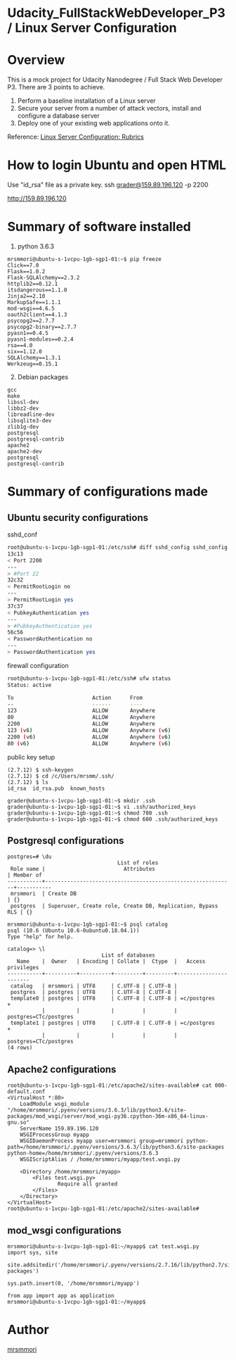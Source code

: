 Udacity_FullStackWebDeveloper_P3 / Linux Server Configuration
====

# Overview
This is a mock project for Udacity Nanodegree / Full Stack Web Developer P3.
There are 3 points to achieve.

1. Perform a baseline installation of a Linux server 
2. Secure your server from a number of attack vectors, install and configure a database server
3. Deploy one of your existing web applications onto it.

Reference: <a href="https://review.udacity.com/#!/rubrics/2007/view">Linux Server Configuration: Rubrics</a>


# How to login Ubuntu and open HTML

Use "id_rsa" file as a private key.
ssh grader@159.89.196.120 -p 2200

http://159.89.196.120

# Summary of software installed

1. python 3.6.3
```
mrsmmori@ubuntu-s-1vcpu-1gb-sgp1-01:~$ pip freeze
Click==7.0
Flask==1.0.2
Flask-SQLAlchemy==2.3.2
httplib2==0.12.1
itsdangerous==1.1.0
Jinja2==2.10
MarkupSafe==1.1.1
mod-wsgi==4.6.5
oauth2client==4.1.3
psycopg2==2.7.7
psycopg2-binary==2.7.7
pyasn1==0.4.5
pyasn1-modules==0.2.4
rsa==4.0
six==1.12.0
SQLAlchemy==1.3.1
Werkzeug==0.15.1
```

2. Debian packages
```
gcc 
make 
libssl-dev 
libbz2-dev 
libreadline-dev 
libsqlite3-dev 
zlib1g-dev
postgresql 
postgresql-contrib
apache2
apache2-dev
postgresql 
postgresql-contrib
```



# Summary of configurations made

## Ubuntu security configurations

sshd_conf

```bash
root@ubuntu-s-1vcpu-1gb-sgp1-01:/etc/ssh# diff sshd_config sshd_config.original
13c13
< Port 2200
---
> #Port 22
32c32
< PermitRootLogin no
---
> PermitRootLogin yes
37c37
< PubkeyAuthentication yes
---
> #PubkeyAuthentication yes
56c56
< PasswordAuthentication no
---
> PasswordAuthentication yes
```

firewall configuration

```bash
root@ubuntu-s-1vcpu-1gb-sgp1-01:/etc/ssh# ufw status
Status: active

To                         Action      From
--                         ------      ----
123                        ALLOW       Anywhere
80                         ALLOW       Anywhere
2200                       ALLOW       Anywhere
123 (v6)                   ALLOW       Anywhere (v6)
2200 (v6)                  ALLOW       Anywhere (v6)
80 (v6)                    ALLOW       Anywhere (v6)

```

public key setup

```
(2.7.12) $ ssh-keygen
(2.7.12) $ cd /c/Users/mrsmm/.ssh/
(2.7.12) $ ls
id_rsa  id_rsa.pub  known_hosts

grader@ubuntu-s-1vcpu-1gb-sgp1-01:~$ mkdir .ssh
grader@ubuntu-s-1vcpu-1gb-sgp1-01:~$ vi .ssh/authorized_keys
grader@ubuntu-s-1vcpu-1gb-sgp1-01:~$ chmod 700 .ssh
grader@ubuntu-s-1vcpu-1gb-sgp1-01:~$ chmod 600 .ssh/authorized_keys
```

## Postgresql configurations

```
postgres=# \du
                                   List of roles
 Role name |                         Attributes                         | Member of
-----------+------------------------------------------------------------+-----------
 mrsmmori  | Create DB                                                  | {}
 postgres  | Superuser, Create role, Create DB, Replication, Bypass RLS | {}

mrsmmori@ubuntu-s-1vcpu-1gb-sgp1-01:~$ psql catalog
psql (10.6 (Ubuntu 10.6-0ubuntu0.18.04.1))
Type "help" for help.

catalog=> \l
                              List of databases
   Name    |  Owner   | Encoding | Collate |  Ctype  |   Access privileges
-----------+----------+----------+---------+---------+-----------------------
 catalog   | mrsmmori | UTF8     | C.UTF-8 | C.UTF-8 |
 postgres  | postgres | UTF8     | C.UTF-8 | C.UTF-8 |
 template0 | postgres | UTF8     | C.UTF-8 | C.UTF-8 | =c/postgres          +
           |          |          |         |         | postgres=CTc/postgres
 template1 | postgres | UTF8     | C.UTF-8 | C.UTF-8 | =c/postgres          +
           |          |          |         |         | postgres=CTc/postgres
(4 rows)

```

## Apache2 configurations

```
root@ubuntu-s-1vcpu-1gb-sgp1-01:/etc/apache2/sites-available# cat 000-default.conf
<VirtualHost *:80>
    LoadModule wsgi_module "/home/mrsmmori/.pyenv/versions/3.6.3/lib/python3.6/site-packages/mod_wsgi/server/mod_wsgi-py36.cpython-36m-x86_64-linux-gnu.so"
    ServerName 159.89.196.120
    WSGIProcessGroup myapp
    WSGIDaemonProcess myapp user=mrsmmori group=mrsmmori python-path=/home/mrsmmori/.pyenv/versions/3.6.3/lib/python3.6/site-packages python-home=/home/mrsmmori/.pyenv/versions/3.6.3
    WSGIScriptAlias / /home/mrsmmori/myapp/test.wsgi.py

    <Directory /home/mrsmmori/myapp>
        <Files test.wsgi.py>
                Require all granted
        </Files>
    </Directory>
</VirtualHost>
root@ubuntu-s-1vcpu-1gb-sgp1-01:/etc/apache2/sites-available#
```

## mod_wsgi configurations

```
mrsmmori@ubuntu-s-1vcpu-1gb-sgp1-01:~/myapp$ cat test.wsgi.py
import sys, site

site.addsitedir('/home/mrsmmori/.pyenv/versions/2.7.16/lib/python2.7/site-packages')

sys.path.insert(0, '/home/mrsmmori/myapp')

from app import app as application
mrsmmori@ubuntu-s-1vcpu-1gb-sgp1-01:~/myapp$
```



# Author

[mrsmmori](https://github.com/mrsmmori)

